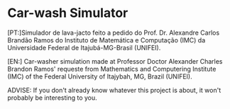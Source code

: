 # Car-wash Simulator
 [PT:]Simulador de lava-jacto feito a pedido do Prof. Dr. Alexandre Carlos Brandão Ramos do Instituto de Matemática e Computação (IMC) da Universidade Federal de Itajubá-MG-Brasil (UNIFEI).

[EN:] Car-washer simulation made at Professor Doctor Alexander Charles Brandon Ramos' requeste from Mathematics and Computering Institute (IMC) of the Federal University of Itajybah, MG, Brazil (UNIFEI).


ADVISE: If you don't already know whatever this project is about, it won't probably be interesting to you.

